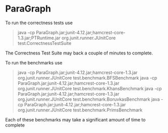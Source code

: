 # ParaGraph

To run the correctness tests use
> java -cp ParaGraph.jar;junit-4.12.jar;hamcrest-core-1.3.jar;PTRuntime.jar org.junit.runner.JUnitCore test.CorrectnessTestSuite

The Correctness Test Suite may back a couple of minutes to complete.

To run the benchmarks use 

> java -cp ParaGraph.jar;junit-4.12.jar;hamcrest-core-1.3.jar org.junit.runner.JUnitCore test.benchmark.BFSBenchmark
> java -cp ParaGraph.jar;junit-4.12.jar;hamcrest-core-1.3.jar org.junit.runner.JUnitCore test.benchmark.KhansBenchmark
> java -cp ParaGraph.jar;junit-4.12.jar;hamcrest-core-1.3.jar org.junit.runner.JUnitCore test.benchmark.BoruvkasBenchmark
> java -cp ParaGraph.jar;junit-4.12.jar;hamcrest-core-1.3.jar org.junit.runner.JUnitCore test.benchmark.PrimsBenchmark

Each of these benchmarks may take a significant amount of time to complete